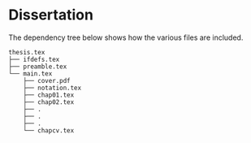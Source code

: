 # Dissertation

<!-- [![PDF](https://shields.io/badge/PDF-master-informational)](https://raw.githubusercontent.com/manu-mannattil/thesis/build/thesis.pdf) -->
<!-- [![build](https://github.com/manu-mannattil/thesis/actions/workflows/build.yml/badge.svg)](https://github.com/manu-mannattil/thesis/actions/workflows/build.yml) -->

The dependency tree below shows how the various files are included.

    thesis.tex
    ├── ifdefs.tex
    ├── preamble.tex
    └── main.tex
        ├── cover.pdf
        ├── notation.tex
        ├── chap01.tex
        ├── chap02.tex
        ├── .
        ├── .
        ├── .
        └── chapcv.tex
